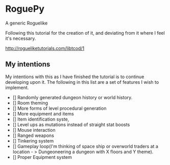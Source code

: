 # RoguePy
A generic Roguelike

Following this tutorial for the creation of it, and deviating from it where I feel it's necessary.

http://rogueliketutorials.com/libtcod/1

## My intentions
My intentions with this as I have finished the tutorial is to continue developing upon it. The following in this list are a set of features I wish to implement.
- [] Randomly generated dungeon history or world history.
- [] Room theming
- [] More forms of level procedural generation
- [] More equipment and items
- [] Item identification syste,
- [] Level ups as mutations instead of straight stat boosts
- [] Mouse interaction
- [] Ranged weapons
- [] Tinkering system
- [] Gameplay loop(I'm thinking of space ship or overworld traders at a location - > Dungeoneering a dungeon with X floors and Y theme).
- [] Proper Equipment system
